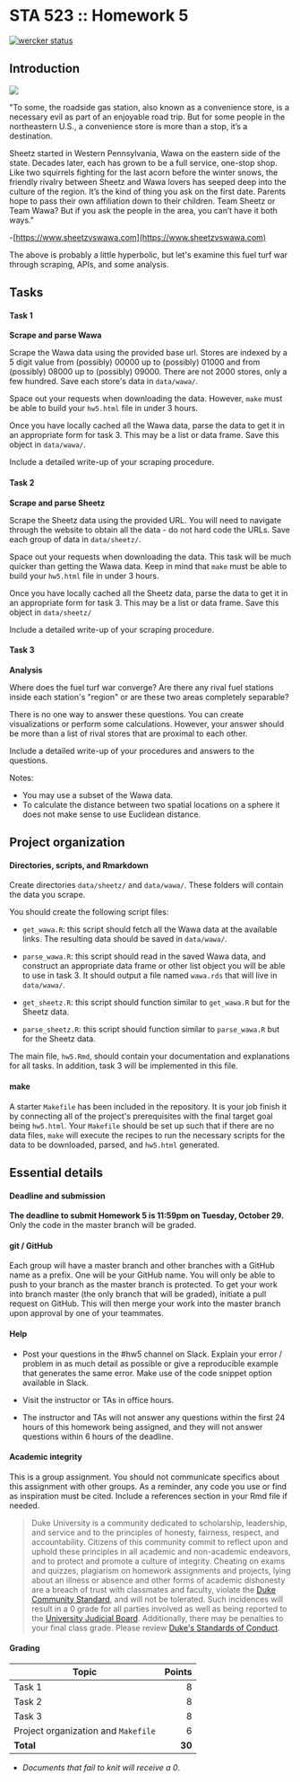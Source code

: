 # STA 523 :: Homework 5

[![wercker status](https://app.wercker.com/status/7c54af2c31b13bfc0516d07d3310c20b/s/master "wercker status")](https://app.wercker.com/project/byKey/7c54af2c31b13bfc0516d07d3310c20b)

## Introduction

![](fuel_war.jpg)

"To some, the roadside gas station, also known as a convenience store, is a 
necessary evil as part of an enjoyable road trip. But for some people in the 
northeastern U.S., a convenience store is more than a stop, it’s a destination.

Sheetz started in Western Pennsylvania, Wawa on the eastern side of the state. 
Decades later, each has grown to be a full service, one-stop shop. 
Like two squirrels fighting for the last acorn before the winter snows, the 
friendly rivalry between Sheetz and Wawa lovers has seeped deep into the culture
of the region. It’s the kind of thing you ask on the first date. Parents hope 
to pass their own affiliation down to their children. Team Sheetz or Team Wawa? 
But if you ask the people in the area, you can’t have it both ways."

-[https://www.sheetzvswawa.com](https://www.sheetzvswawa.com)

The above is probably a little hyperbolic, but let's examine this fuel turf war through
scraping, APIs, and some analysis.

## Tasks

#### Task 1

**Scrape and parse Wawa**

Scrape the Wawa data using the provided base url. Stores are indexed by a 5 
digit value from (possibly) 00000 up to (possibly) 01000 and 
from (possibly) 08000 up to (possibly) 09000. There are not 2000
stores, only a few hundred. Save each store's data in `data/wawa/`.

Space out your requests when downloading the data. However, `make` must be
able to build your `hw5.html` file in under 3 hours.

Once you have locally cached all the Wawa data, parse the data to get it in
an appropriate form for task 3. This may be a list or data frame. Save this
object in `data/wawa/`.

Include a detailed write-up of your scraping procedure.

#### Task 2

**Scrape and parse Sheetz**

Scrape the Sheetz data using the provided URL. You will need
to navigate through the website to obtain all the data -  do not hard code the
URLs. Save each group of data in `data/sheetz/`.

Space out your requests when downloading the data. This task will be much quicker
than getting the Wawa data. Keep in mind that `make` must be
able to build your `hw5.html` file in under 3 hours.

Once you have locally cached all the Sheetz data, parse the data to get it in
an appropriate form for task 3. This may be a list or data frame. Save this
object in `data/sheetz/`

Include a detailed write-up of your scraping procedure.

#### Task 3

**Analysis**

Where does the fuel turf war converge? Are there any rival fuel stations inside
each station's "region" or are these two areas completely separable?

There is no one way to answer these questions. You can create visualizations
or perform some calculations. However, your answer should be more than a list of 
rival stores that are proximal to each other.

Include a detailed write-up of your procedures and answers to the questions.

Notes:

- You may use a subset of the Wawa data.
- To calculate the distance between two spatial locations on a sphere it does
  not make sense to use Euclidean distance.

## Project organization

#### Directories, scripts, and Rmarkdown

Create directories `data/sheetz/` and `data/wawa/`. These folders will
contain the data you scrape.

You should create the following script files:

- `get_wawa.R`: this script should fetch all the Wawa data at the available links.
  The resulting data should be saved in `data/wawa/`.
  
- `parse_wawa.R`: this script should read in the saved Wawa data, and construct an
  appropriate data frame or other list object you will be able to use in 
  task 3. It should output a file named `wawa.rds` that will live in `data/wawa/`.
  
- `get_sheetz.R`: this script should function similar to `get_wawa.R` but
  for the Sheetz data.
  
- `parse_sheetz.R`: this script should function similar to `parse_wawa.R` but
  for the Sheetz data.

The main file, `hw5.Rmd`, should contain your documentation and explanations 
for all tasks. In addition, task 3 will be implemented in this file.

#### make

A starter `Makefile` has been included in the repository. It is your job 
finish it by connecting all of the project's prerequisites with the final
target goal being `hw5.html`. Your `Makefile` should be set up such that if
there are no data files, `make` will execute the recipes to run the necessary
scripts for the data to be downloaded, parsed, and `hw5.html` generated.

## Essential details

#### Deadline and submission

**The deadline to submit Homework 5 is 11:59pm on Tuesday, October 29.** 
Only the code in the master branch will be graded.

#### git / GitHub

Each group will have a master branch and other branches with a GitHub name as a prefix.
One will be your GitHub name. You will only be able to push to your branch as 
the master branch is protected. To get your work into branch master 
(the only branch that will be graded), initiate a pull request on GitHub. 
This will then merge your work into the master branch upon approval by one of 
your teammates.

#### Help

- Post your questions in the #hw5 channel on Slack. Explain your error / problem
  in as much detail as possible or give a reproducible example that generates 
  the same error. Make use of the code snippet option available in Slack.

- Visit the instructor or TAs in office hours.

- The instructor and TAs will not answer any questions within the first 24
  hours of this homework being assigned, and they will not answer questions
  within 6 hours of the deadline.

#### Academic integrity

This is a group assignment. You should not communicate specifics about this
assignment with other groups. As a reminder, any code you use or find as 
inspiration must be cited. Include a references section in your Rmd file if
needed.

>Duke University is a community dedicated to scholarship, leadership, and 
service and to the principles of honesty, fairness, respect, and accountability.
Citizens of this community commit to reflect upon and uphold these principles 
in all academic and non-academic endeavors, and to protect and promote a culture
of integrity. Cheating on exams and quizzes, plagiarism on homework assignments 
and projects, lying about an illness or absence and other forms of academic 
dishonesty are a breach of trust with classmates and faculty, violate the [Duke 
Community Standard](https://gradschool.duke.edu/academics/academic-policies-and-forms/standards-conduct/duke-community-standard),
and will not be tolerated. Such incidences will result in a 
0 grade for all parties involved as well as being reported to the [University 
Judicial Board](https://gradschool.duke.edu/academics/academic-policies-and-forms/standards-conduct/judicial-code-and-procedures). 
Additionally, there may be penalties to your final class grade. 
Please review [Duke's Standards of Conduct](https://gradschool.duke.edu/academics/academic-policies-and-forms/standards-conduct).

#### Grading

**Topic**|**Points**
---------|----------:|
Task 1 |  8
Task 2 |  8
Task 3 |  8
Project organization and `Makefile` | 6
**Total**|**30**

- *Documents that fail to knit will receive a 0*.
